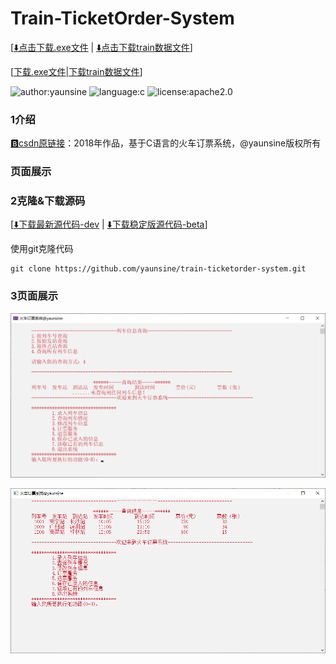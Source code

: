 # Train-TicketOrder-System
[[⬇️点击下载.exe文件](https://github.com/yaunsine/train-ticketorder-system/releases/download/v1.0.1-beta/trainOrderSys-v1.0.1-beta.exe) | [⬇️点击下载train数据文件](https://github.com/yaunsine/train-ticketorder-system/releases/download/v1.0.1-beta/train)]

[[下载.exe文件](https://github.com/yaunsine/train-ticketorder-system/releases/download/v1.0.1-beta/trainOrderSys-v1.0.1-beta.exe)|[下载train数据文件](https://github.com/yaunsine/train-ticketorder-system/releases/download/v1.0.1-beta/train)]

![author:yaunsine](https://img.shields.io/badge/author-yaunsine-blue)
![language:c](https://img.shields.io/badge/language-c-orange)
![license:apache2.0](https://img.shields.io/badge/license-apache2.0-red)

### 1介绍

[🅱️csdn原链接](https://blog.csdn.net/weixin_43792401/article/details/88602327)：2018年作品，基于C语言的火车订票系统，@yaunsine版权所有



### 页面展示

### 2克隆&下载源码
[[⬇️下载最新源代码-dev](https://github.com/yaunsine/train-ticketorder-system/archive/refs/heads/master.zip) | 
[⬇️下载稳定版源代码-beta](https://github.com/yaunsine/train-ticketorder-system/archive/refs/tags/v1.0.1-beta.zip)]

使用git克隆代码
```
git clone https://github.com/yaunsine/train-ticketorder-system.git
```

### 3页面展示

![主图，网络错误无法获取图片](https://github.com/yaunsine/train-ticketorder-system/blob/master/images/main.png?raw=true)

![查询图，网络错误无法获取图片](https://github.com/yaunsine/train-ticketorder-system/blob/master/images/query.png?raw=true)
